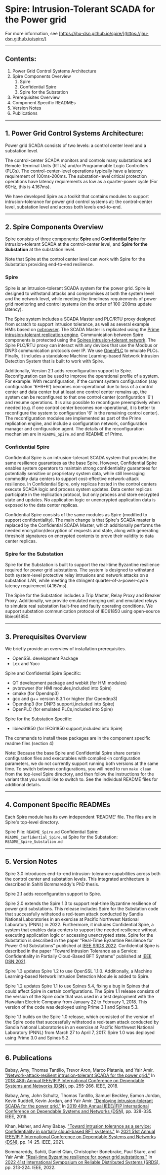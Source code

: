 # Spire: Intrusion-Tolerant SCADA for the Power grid

For more information, see [https://jhu-dsn.github.io/spire/](https://jhu-dsn.github.io/spire/)

---

## Contents:
1. Power Grid Control Systems Architecture
2. Spire Components Overview
    1. Spire
    2. Confidential Spire
    3. Spire for the Substation
3. Prerequisites Overview
4. Component Specific READMEs
5. Version Notes
6. Publications

---

## 1. Power Grid Control Systems Architecture:

Power grid SCADA consists of two levels: a control center level and a
substation level. 

The control-center SCADA monitors and controls many substations and Remote
Terminal Units (RTUs) and/or Programmable Logic Controllers (PLCs). The
control-center-level operations typically have a latency requirement of
100ms-200ms. The substation-level critical protection operations have latency
requirements as low as a quarter-power cycle (For 60Hz, this is 4.167ms). 

We have developed Spire as a toolkit that contains modules to support
intrusion-tolerance for power grid control systems at: the control-center
level, substation level  and across both levels end-to-end.

---

## 2. Spire Components Overview

Spire consists of three components: **Spire** and **Confidential Spire** for
intrusion-tolerant SCADA at the control-center level, and **Spire for the
Substation** at the substation level.

Note that Spire at the control center level can work with Spire for the
Substation providing end-to-end resilience.

### Spire
        
Spire is an intrusion-tolerant SCADA system for the power grid. Spire is
designed to withstand attacks and compromises at both the system level and the
network level, while meeting the timeliness requirements of power grid
monitoring and control systems (on the order of 100-200ms update latency).  
        
The Spire system includes a SCADA Master and PLC/RTU proxy designed from
scratch to support intrusion tolerance, as well as several example HMIs based
on [pvbrowser](https://pvbrowser.de/pvbrowser/index.php). The SCADA Master is
replicated using the [Prime intrusion-tolerant replication
engine](http://www.dsn.jhu.edu/prime). Communication between Spire components
is protected using the [Spines intrusion-tolerant
network](http://www.spines.org). The Spire PLC/RTU proxy can interact with any
devices that use the Modbus or DNP3 communication protocols over IP. We use
[OpenPLC](http://www.openplcproject.com/) to emulate PLCs. Finally, it includes
a standalone Machine Learning-based Network Intrusion Detection System that is
built to work with Spire.

Additionally, Version 2.1 adds reconfiguration support to Spire.
Reconfiguration can be used to improve the operational profile of a system. For
example: With reconfiguration, if the current system configuration (say
configuration '6+6+6') becomes non-operational due to loss of a control center
and data center but at least one control center remains up, the system can be
reconfigured to that one control center (configuration '6') and resume
operations. It is also possible to reconfigure preemptively when needed (e.g.
if one control center becomes non-operational, it is better to reconfigure the
system to configuration '6' in the remaining control center).  The
reconfiguration modules are implemented as part of the Prime replication
engine, and include a configuration network, configuration manager and
configuration agent. The details of the reconfiguration mechanism are in
`README_Spire.md` and README of Prime.

### Confidential Spire
        
Confidential Spire is an intrusion-tolerant SCADA system that provides the same
resilience guarantees as the base Spire. However, Confidential Spire enables
system operators to maintain strong confidentiality guarantees for potentially
sensitive or proprietary system data, while still leveraging commodity data
centers to support cost-effective network-attack resilience. In Confidential
Spire, only replicas hosted in the control centers execute SCADA logic and
process system updates. Data center replicas participate in the replication
protocol, but only process and store encrypted state and updates. No
application logic or unencrypted application data is exposed to the data center
replicas.

Confidential Spire consists of the same modules as Spire (modified to support
confidentiality). The main change is that Spire's SCADA master is replaced by
the Confidential SCADA Master, which additionally performs the needed
encryption/decryption of requests and state, along with generating threshold
signatures on encrypted contents to prove their validity to data center
replicas. 

### Spire for the Substation

Spire for the Substation is built to support the real-time Byzantine resilience
required for power grid substations. The system is designed to withstand both
system-level protective relay intrusions and network attacks on a substation
LAN, while meeting the stringent quarter-of-a-power-cycle latency requirement
(4.167ms).

The Spire for the Substation includes a Trip Master, Relay Proxy and Breaker
Proxy. Additionally, we provide emulated merging unit and emulated relays to
simulate real substation fault-free and faulty operating conditions. We support
substation communication protocol of IEC61850 using open-source libiec61850.

---

## 3. Prerequisites Overview

We briefly provide an overview of installation prerequisites. 

- OpenSSL development Package
- Lex and Yacc


Spire and Confidential Spire Specific:
- QT development package and webkit (for HMI modules)
- pvbrowser (for HMI modules,included into Spire)
- cmake (for Opendnp3)
- gcc and g++ version 8.3.1 or higher (for Opendnp3)
- Opendnp3 (for DNP3 supporti,included into Spire)
- OpenPLC (for emulated PLCs,included into Spire)

Spire for the Substation Specific:
- libiec61850 (for IEC61850 support,included into Spire)

The commands to install these packages are in the component specific readme
files (section 4)

Note: Because the base Spire and Confidential Spire share certain configuration
files and executables with compiled-in configuration parameters, we do not
currently support running both versions at the same time. To switch between
configurations, you will need to run `make clean` from the top-level Spire
directory, and then follow the instructions for the variant that you would like
to switch to. See the individual README files for additional details.

---

## 4. Component Specific READMEs

Each Spire module has its own independent 'README' file. The files are in
Spire's top-level directory.

Spire File: `README_Spire.md`
Confidential Spire: `README_Confidential_Spire.md`
Spire for the Substation: `README_Spire_Substation.md`
 
---

## 5. Version Notes

Spire 3.0 introduces end-to-end intrusion-tolerance capabilities across both
the control center and substation levels. This integrated architecture is
described in Sahiti Bommareddy's PhD thesis.

Spire 2.1 adds reconfiguration support to Spire.

Spire 2.0 extends the Spire 1.3 to support real-time
Byzantine resilience of power grid substations. This release includes Spire for
the Substation code that successfully withstood a red-team attack conducted by
Sandia National Laboratories in an exercise at Pacific Northwest National
Laboratory (PNNL) in 2022. Furthermore, it includes Confidential Spire, a
system that enables data centers to support the needed resilience without
executing application logic or accessing unencrypted state. Spire for the
Substation is described in the paper "Real-Time Byzantine Resilience for Power
Grid Substations" published at [IEEE SRDS
2022](https://ieeexplore.ieee.org/document/9996955). Confidential Spire is
described in the paper "Toward Intrusion Tolerance as a Service:
Confidentiality in Partially Cloud-Based BFT Systems" published at [IEEE DSN
2021](https://ieeexplore.ieee.org/document/9505127).

Spire 1.3 updates Spire 1.2 to use OpenSSL 1.1.0. Additionally, a Machine
Learning-based Network Intrusion Detection Module is added to Spire.

Spire 1.2  updates Spire 1.1 to use Spines 5.4, fixing a bug in Spines that
could affect Spire in certain configurations. The Spire 1.1 release consists of
the version of the Spire code that was used in a test deployment with the
Hawaiian Electric Company from January 22 to February 1, 2018. This version of
the code was deployed using Prime 3.1 and Spines 5.3.

Spire 1.1 builds on the Spire 1.0 release, which consisted of the version of
the Spire code that successfully withstood a red-team attack conducted by
Sandia National Laboratories in an exercise at Pacific Northwest National
Laboratory (PNNL) from March 27 to April 7, 2017. Spire 1.0 was deployed using
Prime 3.0 and Spines 5.2.

---

## 6. Publications

Babay, Amy, Thomas Tantillo, Trevor Aron, Marco Platania, and Yair Amir. ["Network-attack-resilient intrusion-tolerant SCADA for the power grid."](https://sites.pitt.edu/~babay/pubs/scada_DSN_2018.pdf) In [2018 48th Annual IEEE/IFIP International Conference on Dependable Systems and Networks (DSN)](https://ieeexplore.ieee.org/document/8416488), pp. 255-266. IEEE, 2018.

Babay, Amy, John Schultz, Thomas Tantillo, Samuel Beckley, Eamon Jordan, Kevin Ruddell, Kevin Jordan, and Yair Amir. ["Deploying intrusion-tolerant SCADA for the power grid."](https://sites.pitt.edu/~babay/pubs/DSN_2019_SCADA_Experience.pdf) In [2019 49th Annual IEEE/IFIP International Conference on Dependable Systems and Networks (DSN)](https://ieeexplore.ieee.org/document/8809554), pp. 328-335. IEEE, 2019.

Khan, Maher, and Amy Babay. ["Toward intrusion tolerance as a service: Confidentiality in partially cloud-based BFT systems."](https://sites.pitt.edu/~babay/pubs/dsn21_confidentialBFT.pdf) In [2021 51st Annual IEEE/IFIP International Conference on Dependable Systems and Networks (DSN)](https://ieeexplore.ieee.org/document/9505127), pp. 14-25. IEEE, 2021.

Bommareddy, Sahiti, Daniel Qian, Christopher Bonebrake, Paul Skare, and Yair Amir. ["Real-time Byzantine resilience for power grid substations."](https://ieeexplore.ieee.org/document/9996955) In [2022 41st International Symposium on Reliable Distributed Systems (SRDS)](https://ieeexplore.ieee.org/document/9996955), pp. 213-224. IEEE, 2022.
